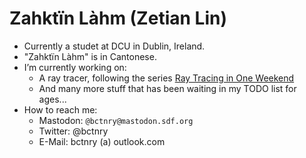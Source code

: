 # Zahktïn Làhm (Zetian Lin)

- Currently a studet at DCU in Dublin, Ireland.
- "Zahktïn Làhm" is in Cantonese.
- I’m currently working on:
  + A ray tracer, following the series [Ray Tracing in One Weekend](https://raytracing.github.io/)
  + And many more stuff that has been waiting in my TODO list for ages...
- How to reach me:
  + Mastodon: `@bctnry@mastodon.sdf.org`
  + Twitter: @bctnry
  + E-Mail: bctnry (a) outlook.com

<!--
**bctnry/bctnry** is a ✨ _special_ ✨ repository because its `README.md` (this file) appears on your GitHub profile.

Here are some ideas to get you started:

- 🔭 I’m currently working on ...
- 🌱 I’m currently learning ...
- 👯 I’m looking to collaborate on ...
- 🤔 I’m looking for help with ...
- 💬 Ask me about ...
- 📫 How to reach me: ...
- 😄 Pronouns: ...
- ⚡ Fun fact: ...
-->
